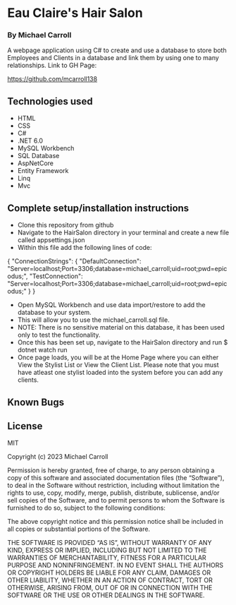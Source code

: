 # **Eau Claire's Hair Salon**

### By Michael Carroll

A webpage application using C# to create and use a database to store both Employees and Clients in a database and link them by using one to many relationships.
Link to GH Page:
 
https://github.com/mcarroll138

## Technologies used 
- HTML
- CSS
- C#
- .NET 6.0
- MySQL Workbench
- SQL Database
- AspNetCore
- Entity Framework
- Linq
- Mvc


## Complete setup/installation instructions 
- Clone this repository from github
- Navigate to the HairSalon directory in your terminal and create a new file called appsettings.json
- Within this file add the following lines of code:

{
  "ConnectionStrings": {
    "DefaultConnection": "Server=localhost;Port=3306;database=michael_carroll;uid=root;pwd=epicodus;",
    "TestConnection": "Server=localhost;Port=3306;database=michael_carroll;uid=root;pwd=epicodus;"
  }
}
- Open MySQL Workbench and use data import/restore to add the database to your system.
- This will allow you to use the michael_carroll.sql file. 
- NOTE: There is no sensitive material on this database, it has been used only to test the functionality.
- Once this has been set up, navigate to the HairSalon directory and run $ dotnet watch run
- Once page loads, you will be at the Home Page where you can either View the Stylist List or View the Client List. Please note that you must have atleast one stylist loaded into the system before you can add any clients.

## Known Bugs

## License
MIT

Copyright (c) 2023 Michael Carroll

Permission is hereby granted, free of charge, to any person obtaining a copy of this software and associated documentation files (the “Software”), to deal in the Software without restriction, including without limitation the rights to use, copy, modify, merge, publish, distribute, sublicense, and/or sell copies of the Software, and to permit persons to whom the Software is furnished to do so, subject to the following conditions:

The above copyright notice and this permission notice shall be included in all copies or substantial portions of the Software.

THE SOFTWARE IS PROVIDED “AS IS”, WITHOUT WARRANTY OF ANY KIND, EXPRESS OR IMPLIED, INCLUDING BUT NOT LIMITED TO THE WARRANTIES OF MERCHANTABILITY, FITNESS FOR A PARTICULAR PURPOSE AND NONINFRINGEMENT. IN NO EVENT SHALL THE AUTHORS OR COPYRIGHT HOLDERS BE LIABLE FOR ANY CLAIM, DAMAGES OR OTHER LIABILITY, WHETHER IN AN ACTION OF CONTRACT, TORT OR OTHERWISE, ARISING FROM, OUT OF OR IN CONNECTION WITH THE SOFTWARE OR THE USE OR OTHER DEALINGS IN THE SOFTWARE.
